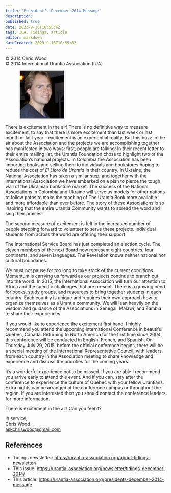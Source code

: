 ```yaml
---
title: "President’s December 2014 Message"
description: 
published: true
date: 2023-9-16T10:55:6Z
tags: IUA, Tidings, article
editor: markdown
dateCreated: 2023-9-16T10:55:6Z
---
```


<p class="v-card v-sheet theme--light gray lighten-3 px-2">© 2014 Chris Wood<br>© 2014 International Urantia Association (IUA)</p>

<figure id="Figure_1" class="image urantiapedia image-style-align-left">
<img src="../../../image/article/IUA_Tidings/Chris-Wood-framed-150x150.jpg">
</figure>

There is excitement in the air! There is no definitive way to measure excitement, to say that there is more excitement than last week or last month or last year – excitement is an experiential reality. But this buzz in the air about the Association and the projects we are accomplishing together has manifested in two ways: first, people are talking! In their recent letter to their entire mailing list, the Urantia Foundation chose to highlight two of the Association’s national projects. In Colombia the Association has been importing books and selling them to individuals and bookstores hoping to reduce the cost of _El Libro de Urantia_ in their country. In Ukraine, the National Association has taken a similar step, and together with the International Association we have embarked on a plan to pierce the tough wall of the Ukrainian bookstore market. The success of the National Associations in Colombia and Ukraine will serve as models for other nations to follow paths to make the teaching of The Urantia Book more available and more affordable than ever before. The story of these Associations is so inspiring that the entire Urantia Community wants to spread the word and sing their praises!

The second measure of excitement is felt in the increased number of people stepping forward to volunteer to serve these projects. Individual students from across the world are offering their support.

The International Service Board has just completed an election cycle. The eleven members of the next Board now represent eight countries, four continents, and seven languages. The Revelation knows neither national nor cultural boundaries.

We must not pause for too long to take stock of the current conditions. Momentum is carrying us forward as our projects continue to branch out into the world. In 2015, the International Association will turn our attention to Africa and the specific challenges that are present. There is a growing need for books, study groups, and resources to bring together students in each country. Each country is unique and requires their own approach how to organize themselves as a Urantia community. We will lean heavily on the wisdom and guidance of the Associations in Senegal, Malawi, and Zambia to share their experiences.

If you would like to experience the excitement first hand, I highly recommend you attend the upcoming International Conference in beautiful Quebec, Canada. Returning to North America for the first time since 2004, this conference will be conducted in English, French, and Spanish. On Thursday July 29, 2015, before the official conference begins, there will be a special meeting of the International Representative Council, with leaders from each country in the Association meeting to share knowledge and experience and discuss the priorities for the coming years.

It’s a wonderful experience not to be missed. If you are able I recommend you arrive early to attend this event. And if you can, stay after the conference to experience the culture of Quebec with your fellow Urantians. Extra nights can be arranged at the conference campus or throughout the region. If you are interested then you should contact the conference leaders for more information.

There is excitement in the air! Can you feel it?

In service,  
Chris Wood  
[askchriswood@gmail.com](mailto:askchriswood@gmail.com)

## References

- Tidings newsletter: https://urantia-association.org/about-tidings-newsletter/
- This issue: https://urantia-association.org/newsletter/tidings-december-2014/
- This article: https://urantia-association.org/presidents-december-2014-message